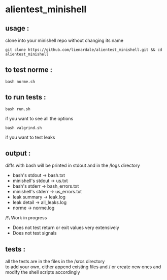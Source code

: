 # alientest_minishell

## usage :
clone into your minishell repo without changing its name
```
git clone https://github.com/lienardale/alientest_minishell.git && cd alientest_minishell
```

## to test norme :
```
bash norme.sh
```

## to run tests : 
```
bash run.sh
```    

if you want to see all the options

```
bash valgrind.sh
```    

if you want to test leaks


## output :
diffs with bash will be printed in stdout and in the /logs directory
- bash's stdout -> bash.txt
- minishell's stdout -> us.txt
- bash's stderr -> bash_errors.txt
- minishell's stderr -> us_errors.txt
- leak summary -> leak.log
- leak detail -> all_leaks.log
- norme -> norme.log

/!\ Work in progress
- Does not test return or exit values very extensively
- Does not test signals

## tests :
all the tests are in the files in the /srcs directory   
to add your own, either append existing files and / or create new ones and modify the shell scripts accordingly